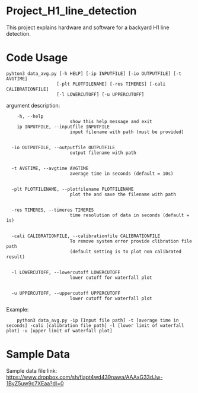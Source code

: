 # Project_H1_line_detection
This project explains hardware and software for a backyard H1 line detection.


# Code Usage
    pyhton3 data_avg.py [-h HELP] [-ip INPUTFILE] [-io OUTPUTFILE] [-t AVGTIME]
                       [-plt PLOTFILENAME] [-res TIMERES] [-cali CALIBRATIONFILE]
                       [-l LOWERCUTOFF] [-u UPPERCUTOFF]


argument description:

        -h, --help            
                            show this help message and exit
        ip INPUTFILE, --inputfile INPUTFILE
                            input filename with path (must be provided)


      -io OUTPUTFILE, --outputfile OUTPUTFILE
                            output filename with path


      -t AVGTIME, --avgtime AVGTIME
                            average time in seconds (default = 10s)


      -plt PLOTFILENAME, --plotfilename PLOTFILENAME
                            plot the and save the filename with path


      -res TIMERES, --timeres TIMERES
                            time resolution of data in seconds (default = 1s)


      -cali CALIBRATIONFILE, --calibrationfile CALIBRATIONFILE
                            To remove system error provide clibration file path
                            (default setting is to plot non calibrated result)


      -l LOWERCUTOFF, --lowercutoff LOWERCUTOFF
                            lower cutoff for waterfall plot


      -u UPPERCUTOFF, --uppercutoff UPPERCUTOFF
                            lower cutoff for waterfall plot


Example:

        python3 data_avg.py -ip [Input file path] -t [average time in seconds] -cali [calibration file path] -l [lower limit of waterfall plot] -u [upper limit of waterfall plot]


# Sample Data
Sample data file link: https://www.dropbox.com/sh/fiapt4wd439nawa/AAAxG33dJw-1ByZ5uw9c7XEaa?dl=0
